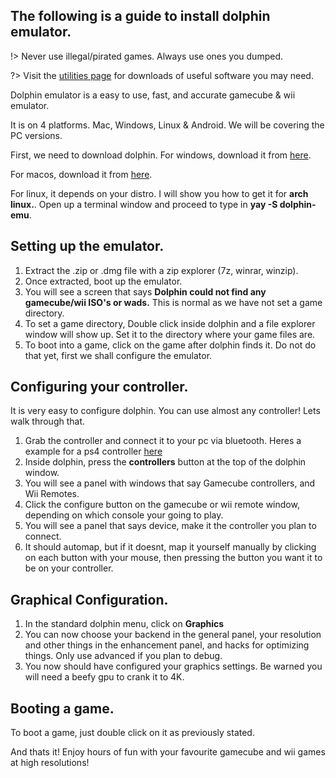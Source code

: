 ## The following is a guide to install dolphin emulator.

!> Never use illegal/pirated games. Always use ones you dumped.

?> Visit the [utilities page](/utilites) for downloads of useful software you may need.

Dolphin emulator is a easy to use, fast, and accurate gamecube & wii emulator.

It is on 4 platforms. Mac, Windows, Linux & Android. We will be covering the PC versions.

First, we need to download dolphin. For windows, download it from [here](https://dl.dolphin-emu.org/builds/6f/62/dolphin-master-5.0-19501-x64.7z).

For macos, download it from [here](https://dl.dolphin-emu.org/builds/a2/40/dolphin-master-5.0-19501-universal.dmg).

For linux, it depends on your distro. I will show you how to get it for **arch linux.**. Open up a terminal window and proceed to type in **yay -S dolphin-emu**.

##  Setting up the emulator.

1. Extract the .zip or .dmg file with a zip explorer (7z, winrar, winzip).
2. Once extracted, boot up the emulator. 
3. You will see a screen that says **Dolphin could not find any gamecube/wii ISO's or wads.** This is normal as we have not set a game directory.
4. To set a game directory, Double click inside dolphin and a file explorer window will show up. Set it to the directory where your game files are.
5. To boot into a game, click on the game after dolphin finds it. Do not do that yet, first we shall configure the emulator.

## Configuring your controller.

It is very easy to configure dolphin. You can use almost any controller! Lets walk through that.

1. Grab the controller and connect it to your pc via bluetooth. Heres a example for a ps4 controller [here](https://www.howtogeek.com/792747/how-to-pair-ps4-controller/)
2. Inside dolphin, press the **controllers** button at the top of the dolphin window.
3. You will see a panel with windows that say Gamecube controllers, and Wii Remotes.
4. Click the configure button on the gamecube or wii remote window, depending on which console your going to play.
5. You will see a panel that says device, make it the controller you plan to connect.
6. It should automap, but if it doesnt, map it yourself manually by clicking on each button with your mouse, then pressing the button you want it to be on your controller.

## Graphical Configuration.

1. In the standard dolphin menu, click on **Graphics**
2. You can now choose your backend in the general panel, your resolution and other things in the enhancement panel, and hacks for optimizing things. Only use advanced if you plan to debug.
3. You now should have configured your graphics settings. Be warned you will need a beefy gpu to crank it to 4K.

## Booting a game.

To boot a game, just double click on it as previously stated.

And thats it! Enjoy hours of fun with your favourite gamecube and wii games at high resolutions!


